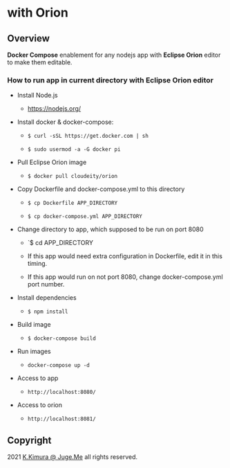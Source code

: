 # with Orion

## Overview

**Docker Compose** enablement for any nodejs app with **Eclipse Orion** editor to make them editable.


### How to run app in current directory with Eclipse Orion editor

- Install Node.js

  - https://nodejs.org/

- Install docker & docker-compose:

  - `$ curl -sSL https://get.docker.com | sh`

  - `$ sudo usermod -a -G docker pi`

- Pull Eclipse Orion image

  - `$ docker pull cloudeity/orion`

- Copy Dockerfile and docker-compose.yml to this directory

  - `$ cp Dockerfile APP_DIRECTORY`

  - `$ cp docker-compose.yml APP_DIRECTORY`

- Change directory to app, which supposed to be run on port 8080

  - `$ cd APP_DIRECTORY

  - If this app would need extra configuration in Dockerfile, edit it in this timing.

  - If this app would run on not port 8080, change docker-compose.yml port number.

- Install dependencies

  - `$ npm install`

- Build image

  - `$ docker-compose build`
  
- Run images

  - `docker-compose up -d`

- Access to app

  - `http://localhost:8080/`

- Access to orion

  - `http://localhost:8081/`


## Copyright

2021 [K.Kimura @ Juge.Me](https://github.com/dotnsf) all rights reserved.
